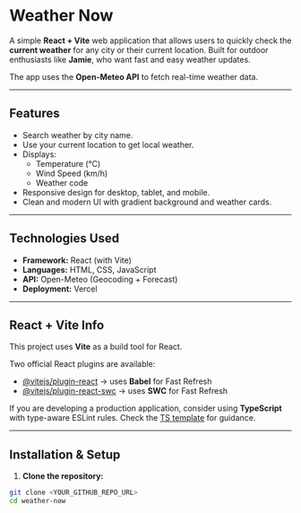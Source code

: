 #  Weather Now

A simple **React + Vite** web application that allows users to quickly check the **current weather** for any city or their current location. Built for outdoor enthusiasts like **Jamie**, who want fast and easy weather updates.  

The app uses the **Open-Meteo API** to fetch real-time weather data.

---

## **Features**

- Search weather by city name.
- Use your current location to get local weather.
- Displays:
  - Temperature (°C)
  - Wind Speed (km/h)
  - Weather code
- Responsive design for desktop, tablet, and mobile.
- Clean and modern UI with gradient background and weather cards.

---

## **Technologies Used**

- **Framework:** React (with Vite)  
- **Languages:** HTML, CSS, JavaScript  
- **API:** Open-Meteo (Geocoding + Forecast)  
- **Deployment:** Vercel  

---

## **React + Vite Info**

This project uses **Vite** as a build tool for React.  

Two official React plugins are available:  

- [@vitejs/plugin-react](https://github.com/vitejs/vite-plugin-react/blob/main/packages/plugin-react) → uses **Babel** for Fast Refresh  
- [@vitejs/plugin-react-swc](https://github.com/vitejs/vite-plugin-react/blob/main/packages/plugin-react-swc) → uses **SWC** for Fast Refresh  

If you are developing a production application, consider using **TypeScript** with type-aware ESLint rules. Check the [TS template](https://github.com/vitejs/vite/tree/main/packages/create-vite/template-react-ts) for guidance.  

---

## **Installation & Setup**

1. **Clone the repository:**
```bash
git clone <YOUR_GITHUB_REPO_URL>
cd weather-now
